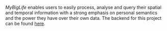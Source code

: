 _MyBigLife_ enables users to easily process, analyse
and query their spatial and temporal information with a strong emphasis on personal semantics and
the power they have over their own data. The backend for this project can be found [here](https://github.com/dserafim1999/my-big-life-backend).